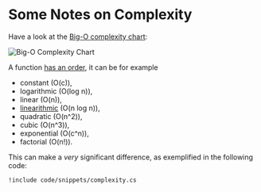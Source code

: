 #  Some Notes on Complexity

Have a look at the [Big-O complexity chart](https://www.bigocheatsheet.com/):

![Big-O Complexity Chart](https://www.bigocheatsheet.com/img/big-o-complexity-chart.png)

A function [has an order](https://en.wikipedia.org/wiki/Big_O_notation#Orders_of_common_functions), it can be for example

- constant (O(c)),
- logarithmic (O(log n)),
- linear (O(n)),
- [linearithmic](https://en.wikipedia.org/wiki/Time_complexity#Quasilinear_time) (O(n log n)),
- quadratic (O(n^2)),
- cubic (O(n^3)),
- exponential (O(c^n)),
- factorial (O(n!)).

This can make a *very* significant difference, as exemplified in the following code:

```
!include code/snippets/complexity.cs
```
